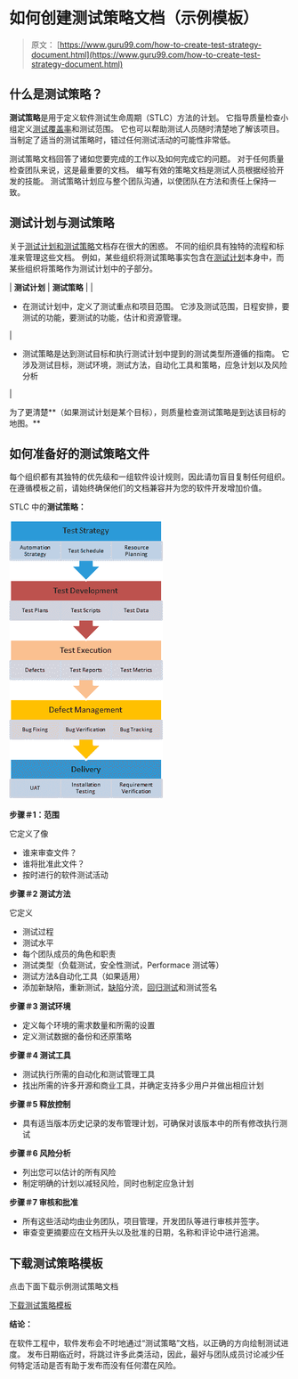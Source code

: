 # 如何创建测试策略文档（示例模板）

> 原文： [https://www.guru99.com/how-to-create-test-strategy-document.html](https://www.guru99.com/how-to-create-test-strategy-document.html)

## 什么是测试策略？

**测试策略**是用于定义软件测试生命周期（STLC）方法的计划。 它指导质量检查小组定义[测试覆盖率](/test-coverage-in-software-testing.html)和测试范围。 它也可以帮助测试人员随时清楚地了解该项目。 当制定了适当的测试策略时，错过任何测试活动的可能性非常低。

测试策略文档回答了诸如您要完成的工作以及如何完成它的问题。 对于任何质量检查团队来说，这是最重要的文档。 编写有效的策略文档是测试人员根据经验开发的技能。 测试策略计划应与整个团队沟通，以使团队在方法和责任上保持一致。

## 测试计划与测试策略

关于[测试计划和测试策略](/test-plan-v-s-test-strategy.html)文档存在很大的困惑。 不同的组织具有独特的流程和标准来管理这些文档。 例如，某些组织将测试策略事实包含在[测试计划](/what-everybody-ought-to-know-about-test-planing.html)本身中，而某些组织将策略作为测试计划中的子部分。

| **测试计划** | **测试策略** |
| 

*   在测试计划中，定义了测试重点和​​项目范围。 它涉及测试范围，日程安排，要测试的功能，要测试的功能，估计和资源管理。

 | 

*   测试策略是达到测试目标和执行测试计划中提到的测试类型所遵循的指南。 它涉及测试目标，测试环境，测试方法，自动化工具和策略，应急计划以及风险分析

 |

为了更清楚**（如果测试计划是某个目标），则质量检查测试策略是到达该目标的地图。**

## 如何准备好的测试策略文件

每个组织都有其独特的优先级和一组软件设计规则，因此请勿盲目复制任何组织。 在遵循模板之前，请始终确保他们的文档兼容并为您的软件开发增加价值。

STLC 中的**测试策略：**

![Test Strategy in stlc image](img/9add516fb0857164bc88b30f1a663990.png)

**步骤＃1：范围**

它定义了像

*   谁来审查文件？
*   谁将批准此文件？
*   按时进行的软件测试活动

**步骤＃2 测试方法**

它定义

*   测试过程
*   测试水平
*   每个团队成员的角色和职责
*   测试类型（负载测试，安全性测试，Performace 测试等）
*   测试方法&自动化工具（如果适用）
*   添加新缺陷，重新测试，[缺陷](/defect-management-process.html)分流，[回归测试](/regression-testing.html)和测试签名

**步骤＃3 测试环境**

*   定义每个环境的需求数量和所需的设置
*   定义测试数据的备份和还原策略

**步骤＃4 测试工具**

*   测试执行所需的自动化和测试管理工具
*   找出所需的许多开源和商业工具，并确定支持多少用户并做出相应计划

**步骤＃5 释放控制**

*   具有适当版本历史记录的发布管理计划，可确保对该版本中的所有修改执行测试

**步骤＃6 风险分析**

*   列出您可以估计的所有风险
*   制定明确的计划以减轻风险，同时也制定应急计划

**步骤＃7 审核和批准**

*   所有这些活动均由业务团队，项目管理，开发团队等进行审核并签字。
*   审查变更摘要应在文档开头以及批准的日期，名称和评论中进行追溯。

## 下载测试策略模板

点击下面下载示例测试策略文档

[下载测试策略模板](https://drive.google.com/uc?export=download&id=1q_bMaqb9M1DTboTDonIWhHll0LJL3mjB "Software Test Estimation Template")

**结论：**

在软件工程中，软件发布会不时地通过“测试策略”文档，以正确的方向绘制测试进度。 发布日期临近时，将跳过许多此类活动，因此，最好与团队成员讨论减少任何特定活动是否有助于发布而没有任何潜在风险。